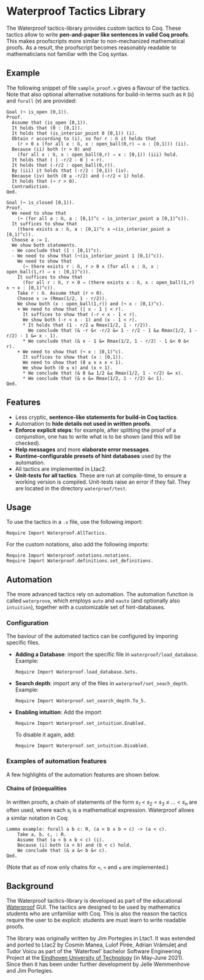 # Waterproof Tactics Library

The Waterproof tactics-library provides custom tactics to Coq.
These tactics allow to write **pen-and-paper like sentences in valid Coq proofs**. 
This makes proofscripts more similar to non-mechanized mathematical proofs. As a result, the proofscript becomes reasonably readable to mathematicians not familiar with the Coq syntax. 

## Example
The following snippet of file `sample_proof.v` gives a flavour of the tactics.
Note that also optional alternative notations for build-in terms 
such as `R` (`ℝ`) and `forall` (`∀`) are provided:
```coq
Goal (¬ is_open [0,1)).
Proof.
  Assume that (is_open [0,1)).
  It holds that (0 : [0,1)).
  It holds that (is_interior_point 0 [0,1)) (i).
  Obtain r according to (i), so for r : ℝ it holds that
    (r > 0 ∧ (for all x : ℝ, x : open_ball(0,r) ⇒ x : [0,1))) (ii).
  Because (ii) both (r > 0) and 
    (for all x : ℝ, x : open_ball(0,r) ⇒ x : [0,1)) (iii) hold.
  It holds that ( | -r/2 - 0 | < r).
  It holds that (-r/2 : open_ball(0,r)).
  By (iii) it holds that (-r/2 : [0,1)) (iv).
  Because (iv) both (0 ≤ -r/2) and (-r/2 < 1) hold.
  It holds that (¬ r > 0).
  Contradiction.
Qed.

Goal (¬ is_closed [0,1)).
Proof.
  We need to show that 
    (¬ (for all a : ℝ, a : [0,1)^c ⇒ is_interior_point a [0,1)^c)).
  It suffices to show that
    (there exists a : ℝ, a : [0,1)^c ∧ ¬(is_interior_point a [0,1)^c)).
  Choose a := 1.
  We show both statements.
  - We conclude that (1 : [0,1)^c).
  - We need to show that (¬(is_interior_point 1 [0,1)^c)).
    We need to show that 
      (¬ there exists r : ℝ, r > 0 ∧ (for all x : ℝ, x : open_ball(1,r) ⇒ x : [0,1)^c)).
    It suffices to show that
      (for all r : ℝ, r > 0 ⇒ (there exists x : ℝ, x : open_ball(1,r) ∧ ¬ x : [0,1)^c)).
    Take r : ℝ. Assume that (r > 0).
    Choose x := (Rmax(1/2, 1 - r/2)).
    We show both (x : open_ball(1,r)) and (¬ x : [0,1)^c).
    + We need to show that (| x - 1 | < r).
      It suffices to show that (-r < x - 1 < r).
      We show both (-r < x - 1) and (x - 1 < r).
      * It holds that (1 - r/2 ≤ Rmax(1/2, 1 - r/2)).
        We conclude that (& -r &< -r/2 &= 1 - r/2 - 1 &≤ Rmax(1/2, 1 - r/2) - 1 &= x - 1).
      * We conclude that (& x - 1 &= Rmax(1/2, 1 - r/2) - 1 &< 0 &< r).
    + We need to show that (¬ x : [0,1)^c).
      It suffices to show that (x : [0,1)).
      We need to show that (0 ≤ x ∧ x < 1).
      We show both (0 ≤ x) and (x < 1).
      * We conclude that (& 0 &≤ 1/2 &≤ Rmax(1/2, 1 - r/2) &= x).
      * We conclude that (& x &= Rmax(1/2, 1 - r/2) &< 1).
Qed.
```

## Features
* Less cryptic, **sentence-like statements for build-in Coq tactics**.
* Automation to **hide details not used in written proofs**.
* **Enforce explicit steps**: for example, after splitting the proof of a conjunstion, one has to write what is to be shown (and this will be checked).
* **Help messages** and more **elaborate error messages**.
* **Runtime-configurable presets of hint databases** used by the automation.
* All tactics are implemented in Ltac2.
* **Unit-tests for all tactics**. These are run at compile-time, to ensure a working version is compiled. Unit-tests raise an error if they fail. They are located in the directory `waterproof/test`.

## Usage
To use the tactics in a `.v` file, use the following import:
```coq
Require Import Waterproof.AllTactics.
```
For the custom notations, also add the following imports:
```coq
Require Import Waterproof.notations.notations.
Require Import Waterproof.definitions.set_definitions.
```

## Automation
The more advanced tactics rely on automation.
The automation function is called `waterprove`, 
which employs `auto` and `eauto` (and optionally also `intuition`), 
together with a customizable set of hint-databases.

### Configuration
The baviour of the automated tactics can be configured by imporing specific files.

* **Adding a Database**: import the specific file in `waterproof/load_database`. Example:
    ```coq
    Require Import Waterproof.load_database.Sets.
    ```
* **Search depth**: import any of the files in `waterproof/set_seach_depth`. Example:
    ```coq
    Require Import Waterproof.set_search_depth.To_5.
    ```

* **Enabling intuition**: Add the import
    ```coq
    Require Import Waterproof.set_intuition.Enabled.
    ```
    To disable it again, add:
    ```coq
    Require Import Waterproof.set_intuition.Disabled.
    ```
### Examples of automation features
A few highlights of the automation features are shown below.

<!--(deprecated)#### Rewriting equalities
One can use literal equalities to rewrite goals and hypotheses. This alleviates the need to know the names of build-in Coq lemmas and theorems. The automation features will verify the literal, use it as a temporal lemma to rewrite the target, and remove it again from the proof state.
Example:
```coq
Lemma example: forall x y: nat, x + y + (x + y) = x + y + x + y.
Proof.
    intros x y.
    Rewrite using (forall n m p : nat, n + (m + p) = n + m + p).
    reflexivity.
Qed.
```
Used by tactics:
* `Rewrite using (constr).` (to rewrite to goal)
* `Rewrite using (constr) in (ident).` (to rewrite a hypothesis)
* `Write goal using (constr) as (constr).` (to rewrite a the goal and verify the result is expected)
* `Write goal using (constr) as (constr).` (to rewrite a the goal and verify the result is expected)
* `Write (ident) using (constr) as (constr).` (to rewrite a hypothesis and verify the result is expected)-->

#### Chains of (in)equalities
In written proofs, a chain of statements of the form *s<sub>1</sub> < s<sub>2</sub> = s<sub>3</sub> ≤ ... < s<sub>n</sub>* are often used, where each *s<sub>i</sub>* is a mathematical expression.
Waterproof allows a similar notation in Coq:
```coq
Lemma example: forall a b c: R, (a < b ∧ b < c) -> (a < c).
    Take a, b, c, : R.
    Assume that (a < b ∧ b < c) (i).
    Because (i) both (a < b) and (b < c) hold.
    We conclude that (& a &< b &< c).
Qed.
```

(Note that as of now only chains for `=`, `<` and `≤` are implemented.)
<!--(Note that the quotes between connectives are necessary,
since Ltac2 does not yet support customized syntactic classes)-->

## Background
The Waterproof tactics-library is developed as part of the educational [Waterproof](https://github.com/impermeable/waterproof) GUI. 
The tactics are designed to be used by mathematics students who are unfamiliar with Coq. This is also the reason the tactics require the user to be explicit: students are must learn to write readable proofs.

The library was originally written by Jim Portegies in Ltac1. It was extended and ported to Ltac2 by Cosmin Manea, Lulof Pirée, Adrian Vrămuleţ and Tudor Voicu as part of the 'Waterfowl' bachelor Software Engineering Project at the [Eindhoven University of Technology](https://www.tue.nl/en/) (in May-June 2021). Since then it has been under further development by Jelle Wemmenhove and Jim Portegies.

